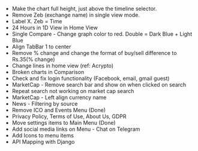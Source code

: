 - Make the chart full height, just above the timeline selector.
- Remove Zeb (exchange name) in single view mode.
- Label X. Zeb = Time
- 24 Hours in 1D View in Home View
- Single Compare - Change graph color to red. Double = Dark Blue + Light Blue
- Align TabBar 1 to center
- Remove % change and change the format of buy/sell difference to Rs.35(% change)
- Change lines in home view (ref: Acrypto)
- Broken charts in Comparison
- Check and fix login functionality (Facebook, email, gmail guest)
- MarketCap - Remove search bar and show on when clicked on search
- Repeat search not working on market cap search
- MarketCap - Left align currency name
- News - Filtering by source
- Remove ICO and Events Menu (Done)
- Privacy Policy, Terms of Use, About Us, GDPR
- Move settings items to Main Menu (Done)
- Add social media links on Menu - Chat on Telegram
- Add Icons to menu items
- API Mapping with Django